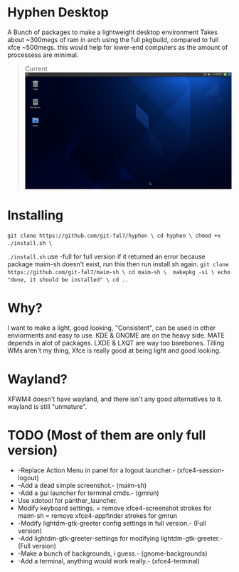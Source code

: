 # Hyphen Desktop
A Bunch of packages to make a lightweight desktop environment
Takes about ~300megs of ram in arch using the full pkgbuild, compared to full xfce ~500megs.
this would help for lower-end computers as the amount of processess are minimal.

> Current
![Screenshot](ss.png?raw=true)


# Installing
``git clone https://github.com/git-fal7/hyphen \
cd hyphen \
chmod +x ./install.sh \``

``./install.sh``
use -full for full version
if it returned an error because package maim-sh doesn't exist, run this then run install.sh again.
``git clone https://github.com/git-fal7/maim-sh \
cd maim-sh \ 
makepkg -si \
echo "done, it should be installed" \
cd ..``

# Why?
I want to make a light, good looking, "Consistent", can be used in other enviorments and easy to use.
KDE & GNOME are on the heavy side.
MATE depends in alot of packages.
LXDE & LXQT are way too barebones.
Tilling WMs aren't my thing,
Xfce is really good at being light and good looking.

# Wayland?
XFWM4 doesn't have wayland, and there isn't any good alternatives to it.
wayland is still "unmature".

# TODO (Most of them are only full version)
- -Replace Action Menu in panel for a logout launcher.- (xfce4-session-logout)
- -Add a dead simple screenshot.- (maim-sh)
- -Add a gui launcher for terminal cmds.- (gmrun)
- Use xdotool for panther_launcher.
- Modify keyboard settings.
  = remove xfce4-screenshot strokes for maim-sh
  = remove xfce4-appfinder strokes for gmrun
- -Modify lightdm-gtk-greeter config settings in full version.- (Full version)
- -Add lightdm-gtk-greeter-settings for modifying lightdm-gtk-greeter.- (Full version)
- -Make a bunch of backgrounds, i guess.- (gnome-backgrounds)
- -Add a terminal, anything would work really.- (xfce4-terminal)
